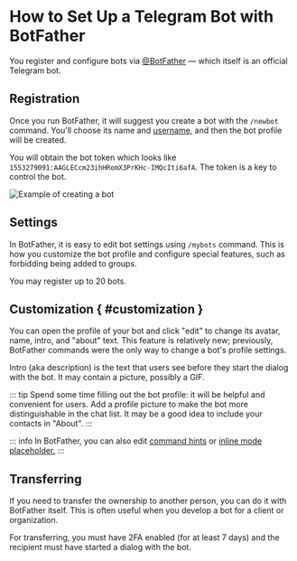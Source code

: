 # How to Set Up a Telegram Bot with BotFather

You register and configure bots via [@BotFather](https://t.me/BotFather) — which itself is an official Telegram bot.

## Registration

Once you run BotFather, it will suggest you create a bot with the `/newbot` command.
You'll choose its name and [username,](./usernames) and then the bot profile will be created.

You will obtain the bot token which looks like `1553279091:AAGLECcm23ihHRomX3PrKHc-IMQcIti6afA`.
The token is a key to control the bot.

![Example of creating a bot](/pictures/book/botfather.png)

## Settings

In BotFather, it is easy to edit bot settings using `/mybots` command.
This is how you customize the bot profile and configure special features, such as
forbidding being added to groups.

You may register up to 20 bots.

## Customization { #customization }

You can open the profile of your bot and click "edit" to change its avatar, name, intro, and "about" text. 
This feature is relatively new; previously, BotFather commands were the only way to change a bot's profile settings.

Intro (aka description) is the text that users see before they start the dialog with the bot.
It may contain a picture, possibly a GIF.

::: tip
Spend some time filling out the bot profile: it will be helpful and convenient for users.
Add a profile picture to make the bot more distinguishable in the chat list. 
It may be a good idea to include your contacts in "About".
:::

::: info
In BotFather, you can also edit [command hints](../messages/commands)
or [inline mode placeholder.](../interaction/inline)
:::

## Transferring

If you need to transfer the ownership to another person, you can do it with BotFather itself.
This is often useful when you develop a bot for a client or organization.

For transferring, you must have 2FA enabled (for at least 7 days) and the recipient must have started 
a dialog with the bot.
